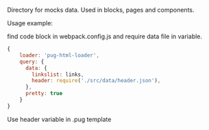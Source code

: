 Directory for mocks data. Used in blocks, pages and components.

Usage example:

find code block in webpack.config.js and require data file in variable.
```js
{
    loader: 'pug-html-loader',
    query: {
      data: {
        linkslist: links,
        header: require('./src/data/header.json'),
      },
      pretty: true
    }
}
```
Use header variable in .pug template
```pug
```
